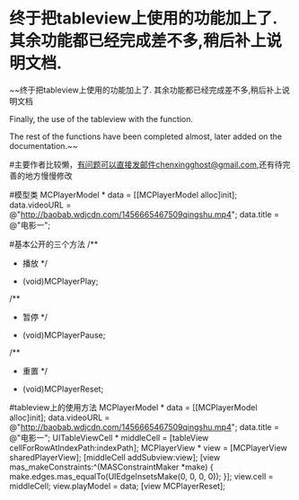 # 终于把tableview上使用的功能加上了.其余功能都已经完成差不多,稍后补上说明文档.

~~终于把tableview上使用的功能加上了.
其余功能都已经完成差不多,稍后补上说明文档

Finally, the use of the tableview with the function.

The rest of the functions have been completed almost, later added on the documentation.~~


#主要作者比较懒，有问题可以直接发邮件chenxingghost@gmail.com,还有待完善的地方慢慢修改


#模型类
 	MCPlayerModel * data = [[MCPlayerModel alloc]init];
    data.videoURL = @"http://baobab.wdjcdn.com/1456665467509qingshu.mp4";
    data.title = @"电影一";

#基本公开的三个方法
/**
 *  播放
 */
- (void)MCPlayerPlay;

/**
 *  暂停
 */
- (void)MCPlayerPause;

/**
 *  重置
 */
- (void)MCPlayerReset;

#tableview上的使用方法
    MCPlayerModel * data = [[MCPlayerModel alloc]init];
    data.videoURL = @"http://baobab.wdjcdn.com/1456665467509qingshu.mp4";
    data.title = @"电影一";
    UITableViewCell * middleCell = [tableView cellForRowAtIndexPath:indexPath];
    MCPlayerView * view = [MCPlayerView sharedPlayerView];
    [middleCell addSubview:view];
    [view mas_makeConstraints:^(MASConstraintMaker *make) {
        make.edges.mas_equalTo(UIEdgeInsetsMake(0, 0, 0, 0));
    }];
    view.cell = middleCell;
    view.playModel = data;
    [view MCPlayerReset];
